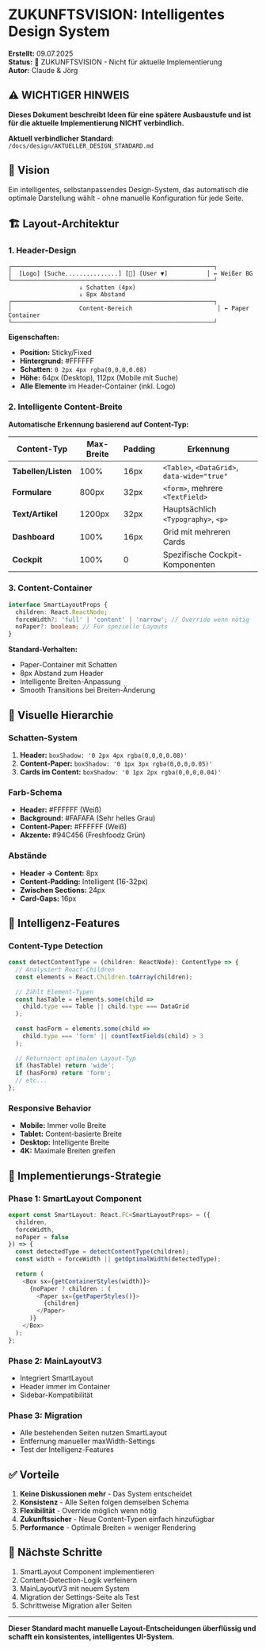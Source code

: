 # ZUKUNFTSVISION: Intelligentes Design System

**Erstellt:** 09.07.2025  
**Status:** 🔮 ZUKUNFTSVISION - Nicht für aktuelle Implementierung  
**Autor:** Claude & Jörg

## ⚠️ WICHTIGER HINWEIS

**Dieses Dokument beschreibt Ideen für eine spätere Ausbaustufe und ist für die aktuelle Implementierung NICHT verbindlich.**

**Aktuell verbindlicher Standard:** `/docs/design/AKTUELLER_DESIGN_STANDARD.md`  

## 🎯 Vision

Ein intelligentes, selbstanpassendes Design-System, das automatisch die optimale Darstellung wählt - ohne manuelle Konfiguration für jede Seite.

## 🏗️ Layout-Architektur

### 1. Header-Design
```
┌─────────────────────────────────────────────────────────┐
│  [Logo] [Suche...............] [🔔] [User ▼]           │ ← Weißer BG
└─────────────────────────────────────────────────────────┘
                    ↓ Schatten (4px)
                    ↓ 8px Abstand
┌─────────────────────────────────────────────────────────┐
│                   Content-Bereich                        │ ← Paper Container
└─────────────────────────────────────────────────────────┘
```

**Eigenschaften:**
- **Position:** Sticky/Fixed
- **Hintergrund:** #FFFFFF
- **Schatten:** `0 2px 4px rgba(0,0,0,0.08)`
- **Höhe:** 64px (Desktop), 112px (Mobile mit Suche)
- **Alle Elemente** im Header-Container (inkl. Logo)

### 2. Intelligente Content-Breite

**Automatische Erkennung basierend auf Content-Typ:**

| Content-Typ | Max-Breite | Padding | Erkennung |
|------------|------------|---------|-----------|
| **Tabellen/Listen** | 100% | 16px | `<Table>`, `<DataGrid>`, `data-wide="true"` |
| **Formulare** | 800px | 32px | `<form>`, mehrere `<TextField>` |
| **Text/Artikel** | 1200px | 32px | Hauptsächlich `<Typography>`, `<p>` |
| **Dashboard** | 100% | 16px | Grid mit mehreren Cards |
| **Cockpit** | 100% | 0 | Spezifische Cockpit-Komponenten |

### 3. Content-Container

```typescript
interface SmartLayoutProps {
  children: React.ReactNode;
  forceWidth?: 'full' | 'content' | 'narrow'; // Override wenn nötig
  noPaper?: boolean; // Für spezielle Layouts
}
```

**Standard-Verhalten:**
- Paper-Container mit Schatten
- 8px Abstand zum Header
- Intelligente Breiten-Anpassung
- Smooth Transitions bei Breiten-Änderung

## 🎨 Visuelle Hierarchie

### Schatten-System
1. **Header:** `boxShadow: '0 2px 4px rgba(0,0,0,0.08)'`
2. **Content-Paper:** `boxShadow: '0 1px 3px rgba(0,0,0,0.05)'`
3. **Cards im Content:** `boxShadow: '0 1px 2px rgba(0,0,0,0.04)'`

### Farb-Schema
- **Header:** #FFFFFF (Weiß)
- **Background:** #FAFAFA (Sehr helles Grau)
- **Content-Paper:** #FFFFFF (Weiß)
- **Akzente:** #94C456 (Freshfoodz Grün)

### Abstände
- **Header → Content:** 8px
- **Content-Padding:** Intelligent (16-32px)
- **Zwischen Sections:** 24px
- **Card-Gaps:** 16px

## 🧠 Intelligenz-Features

### Content-Type Detection
```typescript
const detectContentType = (children: ReactNode): ContentType => {
  // Analysiert React-Children
  const elements = React.Children.toArray(children);
  
  // Zählt Element-Typen
  const hasTable = elements.some(child => 
    child.type === Table || child.type === DataGrid
  );
  
  const hasForm = elements.some(child => 
    child.type === 'form' || countTextFields(child) > 3
  );
  
  // Returniert optimalen Layout-Typ
  if (hasTable) return 'wide';
  if (hasForm) return 'form';
  // etc...
};
```

### Responsive Behavior
- **Mobile:** Immer volle Breite
- **Tablet:** Content-basierte Breite
- **Desktop:** Intelligente Breite
- **4K:** Maximale Breiten greifen

## 📐 Implementierungs-Strategie

### Phase 1: SmartLayout Component
```typescript
export const SmartLayout: React.FC<SmartLayoutProps> = ({ 
  children, 
  forceWidth,
  noPaper = false 
}) => {
  const detectedType = detectContentType(children);
  const width = forceWidth || getOptimalWidth(detectedType);
  
  return (
    <Box sx={getContainerStyles(width)}>
      {noPaper ? children : (
        <Paper sx={getPaperStyles()}>
          {children}
        </Paper>
      )}
    </Box>
  );
};
```

### Phase 2: MainLayoutV3
- Integriert SmartLayout
- Header immer im Container
- Sidebar-Kompatibilität

### Phase 3: Migration
- Alle bestehenden Seiten nutzen SmartLayout
- Entfernung manueller maxWidth-Settings
- Test der Intelligenz-Features

## ✅ Vorteile

1. **Keine Diskussionen mehr** - Das System entscheidet
2. **Konsistenz** - Alle Seiten folgen demselben Schema
3. **Flexibilität** - Override möglich wenn nötig
4. **Zukunftssicher** - Neue Content-Typen einfach hinzufügbar
5. **Performance** - Optimale Breiten = weniger Rendering

## 🚀 Nächste Schritte

1. SmartLayout Component implementieren
2. Content-Detection-Logik verfeinern
3. MainLayoutV3 mit neuem System
4. Migration der Settings-Seite als Test
5. Schrittweise Migration aller Seiten

---

**Dieser Standard macht manuelle Layout-Entscheidungen überflüssig und schafft ein konsistentes, intelligentes UI-System.**